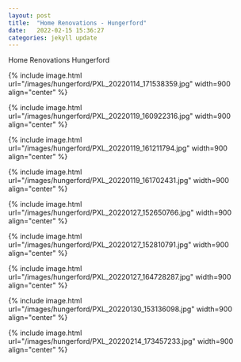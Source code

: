 ```yaml
---
layout: post
title:  "Home Renovations - Hungerford"
date:   2022-02-15 15:36:27
categories: jekyll update
---
```


Home Renovations Hungerford

{% include image.html url="/images/hungerford/PXL_20220114_171538359.jpg" width=900 align="center" %}

{% include image.html url="/images/hungerford/PXL_20220119_160922316.jpg" width=900 align="center" %}

{% include image.html url="/images/hungerford/PXL_20220119_161211794.jpg" width=900 align="center" %}

{% include image.html url="/images/hungerford/PXL_20220119_161702431.jpg" width=900 align="center" %}

{% include image.html url="/images/hungerford/PXL_20220127_152650766.jpg" width=900 align="center" %}

{% include image.html url="/images/hungerford/PXL_20220127_152810791.jpg" width=900 align="center" %}

{% include image.html url="/images/hungerford/PXL_20220127_164728287.jpg" width=900 align="center" %}

{% include image.html url="/images/hungerford/PXL_20220130_153136098.jpg" width=900 align="center" %}

{% include image.html url="/images/hungerford/PXL_20220214_173457233.jpg" width=900 align="center" %}